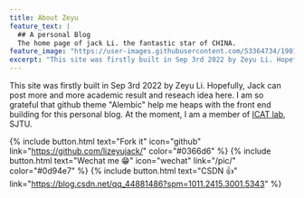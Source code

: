 ```yaml
---
title: About Zeyu
feature_text: |
  ## A personal Blog
  The home page of jack Li. the fantastic star of CHINA.
feature_image: "https://user-images.githubusercontent.com/53364734/190149167-1f13cfd4-9052-4a79-a5a8-1d6ea9d221a1.jpg"
excerpt: "This site was firstly built in Sep 3rd 2022 by Zeyu Li. Hopefully, Jack can post more and more academic result and reseach idea here. I am so grateful that github theme \"Alembic\" help me heaps with the front end building for this personal blog"
---
```




This site was firstly built in Sep 3rd 2022 by Zeyu Li. Hopefully, Jack can post more and more academic result and reseach idea here. I am so grateful that github theme \"Alembic\" help me heaps with the front end building for this personal blog. At the moment, I am a member of [ICAT lab](https://sjtu-icat.github.io/), SJTU.

{% include button.html text="Fork it" icon="github" link="https://github.com/lizeyujack/" color="#0366d6" %}  {% include button.html text="Wechat me 😁"  icon="wechat" link="/pic/"  color="#0d94e7" %} {% include button.html text="CSDN 👍" link="https://blog.csdn.net/qq_44881486?spm=1011.2415.3001.5343" %}



